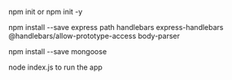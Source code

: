 npm init  or npm init -y

npm install --save express path handlebars express-handlebars @handlebars/allow-prototype-access body-parser

npm install --save mongoose

node index.js to run the app